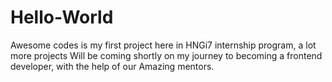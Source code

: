 # Hello-World
Awesome codes is my first project here in HNGi7 internship program, a lot more projects
Will be coming shortly on my journey to becoming a frontend developer, with the help of our 
Amazing mentors.
